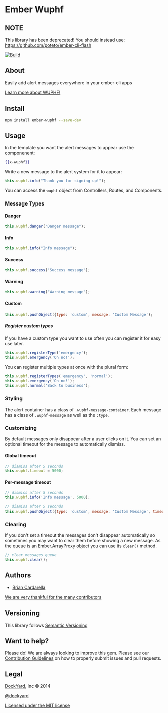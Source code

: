 # Ember Wuphf

## NOTE

This library has been deprecated! You should instead use:
https://github.com/poteto/ember-cli-flash

[![Build](https://travis-ci.org/dockyard/ember-wuphf.svg?branch=master)](https://travis-ci.org/dockyard/ember-wuphf)

## About ##

Easily add alert messages everywhere in your ember-cli apps

[Learn more about WUPHF!](http://www.youtube.com/embed/8wfG8ngFvPk)

## Install ##

```bash
npm install ember-wuphf --save-dev
```

## Usage ##

In the template you want the alert messages to appear use the
componenent:

```handlebars
{{x-wuphf}}
```

Write a new message to the alert system for it to appear:

```js
this.wuphf.info("Thank you for signing up!");
```

You can access the `wuphf` object from Controllers, Routes, and
Components.

### Message Types ###

#### Danger ####

```js
this.wuphf.danger("Danger message");
```

#### Info ####

```js
this.wuphf.info("Info message");
```

#### Success ####

```js
this.wuphf.success("Success message");
```

#### Warning ####

```js
this.wuphf.warning("Warning message");
```

#### Custom ####

```js
this.wuphf.pushObject({type: 'custom', message: 'Custom Message');
```

##### Register custom types #####

If you have a custom type you want to use often you can register it for
easy use later.

```js
this.wuphf.registerType('emergency');
this.wuphf.emergency('Oh no!');
```

You can register multiple types at once with the plural form:

```js
this.wuphf.registerTypes('emergency', 'normal');
this.wuphf.emergency('Oh no!');
this.wuphf.normal('Back to business');
```

### Styling ###

The alert container has a class of `.wuphf-message-container`. Each
message has a class of `.wuphf-message` as well as the `:type`.

### Customizing ###

By default messages only disappear after a user clicks on it. You can
set an optional timeout for the message to automatically dismiss.


#### Global timeout ####

```js
// dismiss after 5 seconds
this.wuphf.timeout = 5000;
```

#### Per-message timeout ####

```js
// dismiss after 5 seconds
this.wuphf.info('Info message', 5000);
```

```js
// dismiss after 5 seconds
this.wuphf.pushObject({type: 'custom', message: 'Custom Message', timeout: 5000});
```

### Clearing ###

If you don't set a timeout the messages don't disappear automatically
so sometimes you may want to clear them before showing a new message.
As the queue is an Ember.ArrayProxy object you can use its `clear()` method.

```js
// clear messages queue
this.wuphf.clear();
```

## Authors ##

* [Brian Cardarella](http://twitter.com/bcardarella)

[We are very thankful for the many contributors](https://github.com/dockyard/ember-wuphf/graphs/contributors)

## Versioning ##

This library follows [Semantic Versioning](http://semver.org)

## Want to help? ##

Please do! We are always looking to improve this gem. Please see our
[Contribution Guidelines](https://github.com/dockyard/ember-wuphf/blob/master/CONTRIBUTING.md)
on how to properly submit issues and pull requests.

## Legal ##

[DockYard](http://dockyard.com/ember-consulting), Inc &copy; 2014

[@dockyard](http://twitter.com/dockyard)

[Licensed under the MIT license](http://www.opensource.org/licenses/mit-license.php)
